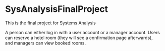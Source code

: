 # SysAnalysisFinalProject
This is the final project for Systems Analysis

A person can either log in with a user account or a manager account. Users can reserve a hotel room (they will see a confirmation page afterwards), and managers can view booked rooms. 
